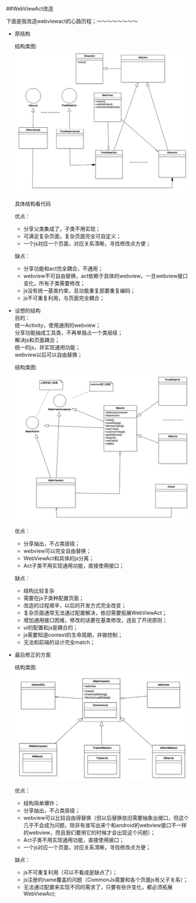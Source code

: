 ##WebViewAct改造

下面是我改造webviewact的心路历程；～～～～～～～～

* 原结构

	结构类图:
	![](Main.png)

	具体结构看代码

	优点：
	
	* 分享父类集成了，子类不用实现；
	* 可满足复杂页面，复杂页面完全可自定义；
	* 一个js对应一个页面，对应关系清晰，寻找修改点方便；
	
	缺点：

	* 分享功能和act完全耦合，不通用；	
	* webview不可自由替换，act依赖于具体的webview，一旦webview接口变化，所有子类需要修改；
	* js没有统一基类约束，且功能重复部要重复编码；
	* js不可重复利用，与页面完全耦合；

* 设想的结构</br>
	目的：</br>
	统一Activity，使用通用的webview；</br>
	分享功能抽成工具类，不再单独占一个类层级；</br>
	解决js和页面耦合；</br>
	统一的js，并实现通用功能；</br>
	webview以后可以自由替换；</br>
	
	结构类图:
	![](Main2.png)

	优点：
	
	* 分享抽出，不占类层级；
	* webview可以完全自由替换；
	* WebViewAct和具体的js分离；
	* Act子类不用实现通用功能，直接使用接口；
	
	缺点：
	
	* 结构比较复杂
	* 需要在js子类种配置页面；
	* 改造的过程艰辛，以后的开发方式完全改变；
	* 复杂页面通常无法通过配置解决，依旧需要拓展WebViewAct；
	* 增加通用接口困难，修改的话要在基类修改，违反了开闭原则；
	* ui的配置和js是耦合的；
	* js需要知道context的生命周期，并做控制；
	* 无法和前端的设计完全match；

* 最后修正的方案

	结构类图:
	![](Main3.png)

	优点：

	* 结构简单爆炸；	
	* 分享抽出，不占类层级；
	* webview可以比较自由得替换（但以后替换依旧需要抽象出接口，但这个几乎不会成为问题，除非有谁写出来个和android的webview接口不一样的webview，而且我们要用它的时候才会出现这个问题）；
	* Act子类不用实现通用功能，直接使用接口；
	* 一个js对应一个页面，对应关系清晰，寻找修改点方便；
	
	缺点：
	
	* js不可重复利用（可以不看成是缺点了）；
	* js注册的name覆盖的问题（CommonJs需要和各个页面js有父子关系）；
	* 无法通过配置来实现不同的需求了，只要有些许变化，都必须拓展WebViewAct;

</br></br></br></br></br></br></br></br></br></br></br></br></br></br></br></br></br></br></br></br></br></br></br></br></br></br></br></br></br></br></br></br></br></br></br></br></br></br></br></br></br></br></br></br></br></br></br></br></br></br></br></br></br></br></br></br></br></br></br></br></br></br></br></br></br></br></br></br></br></br></br></br></br></br></br></br></br></br></br></br></br></br></br></br></br></br></br></br></br></br></br></br></br></br></br></br></br></br></br></br></br></br></br>

### 如果一切有如果的话 那么方案可能可以是这样：
* 个人认为理想的方案
	
	想法是这样的：从设计上就特么杜绝了要修改基础接口这件事情，然后大致使用第二种设计方案，那么一切都干净了，那么类图就是这样：
![](Main4.png)
	
	优点：
	
	* 客户端开发要做的事情就是不断拓展BaseJs；
	* 类简单爆炸，好理解爆炸；
	
	缺点：
	
	* 需要和前端定义通用的url；
	* 解析url有性能损耗；
	* BaseJs的实现类不能有ui交互，需要全部交给前端去做；
	* 那么一些ui会和原生的ui会看起来差别很大；

	ms：如果真是这样实现，那么前端的代码量应该就变多了；客户端应该会很爽，只要写好对应的url解析，和回调代码；
	
	
	
	
